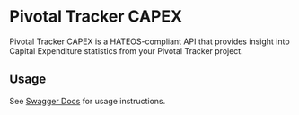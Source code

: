 # Pivotal Tracker CAPEX

Pivotal Tracker CAPEX is a HATEOS-compliant API that provides insight into Capital Expenditure statistics from your Pivotal Tracker project.

## Usage

See [Swagger Docs]({BASE_URL}/swagger-ui.html) for usage instructions.
